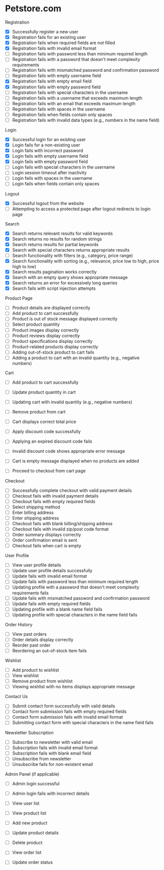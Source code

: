 # Petstore.com

Registration
* [x] Successfully register a new user
* [x] Registration fails for an existing user
* [x] Registration fails when required fields are not filled
* [x] Registration fails with invalid email format
* [ ] Registration fails with password less than minimum required length
* [ ] Registration fails with a password that doesn't meet complexity requirements
* [ ] Registration fails with mismatched password and confirmation password
* [ ] Registration fails with empty username field
* [x] Registration fails with empty email field
* [x] Registration fails with empty password field
* [ ] Registration fails with special characters in the username
* [ ] Registration fails with a username that exceeds maximum length
* [ ] Registration fails with an email that exceeds maximum length
* [ ] Registration fails with spaces in the username
* [ ] Registration fails when fields contain only spaces
* [ ] Registration fails with invalid data types (e.g., numbers in the name field)

Login
* [x] Successful login for an existing user
* [x] Login fails for a non-existing user
* [x] Login fails with incorrect password
* [x] Login fails with empty username field
* [x] Login fails with empty password field
* [ ] Login fails with special characters in the username
* [ ] Login session timeout after inactivity
* [ ] Login fails with spaces in the username
* [ ] Login fails when fields contain only spaces

Logout
* [x] Successful logout from the website
* [ ] Attempting to access a protected page after logout redirects to login page

Search
* [x] Search returns relevant results for valid keywords
* [x] Search returns no results for random strings
* [x] Search returns results for partial keywords
* [x] Search with special characters returns appropriate results
* [ ] Search functionality with filters (e.g., category, price range)
* [x] Search functionality with sorting (e.g., relevance, price low to high, price high to low)
* [x] Search results pagination works correctly
* [x] Search with an empty query shows appropriate message
* [x] Search returns an error for excessively long queries
* [x] Search fails with script injection attempts

Product Page
* [ ] Product details are displayed correctly
* [ ] Add product to cart successfully
* [ ] Product is out of stock message displayed correctly
* [ ] Select product quantity
* [ ] Product images display correctly
* [ ] Product reviews display correctly
* [ ] Product specifications display correctly
* [ ] Product-related products display correctly
* [ ] Adding out-of-stock product to cart fails
* [ ] Adding a product to cart with an invalid quantity (e.g., negative numbers)

Cart
* [ ] Add product to cart successfully
* [ ] Update product quantity in cart
* [ ] Updating cart with invalid quantity (e.g., negative numbers)
* [ ] Remove product from cart
* [ ] Cart displays correct total price
* [ ] Apply discount code successfully
* [ ] Applying an expired discount code fails
* [ ] Invalid discount code shows appropriate error message
* [ ] Cart is empty message displayed when no products are added
* [ ] Proceed to checkout from cart page


Checkout
* [ ] Successfully complete checkout with valid payment details
* [ ] Checkout fails with invalid payment details
* [ ] Checkout fails with empty required fields
* [ ] Select shipping method
* [ ] Enter billing address
* [ ] Enter shipping address
* [ ] Checkout fails with blank billing/shipping address
* [ ] Checkout fails with invalid zip/post code format
* [ ] Order summary displays correctly
* [ ] Order confirmation email is sent
* [ ] Checkout fails when cart is empty

User Profile
* [ ] View user profile details
* [ ] Update user profile details successfully
* [ ] Update fails with invalid email format
* [ ] Update fails with password less than minimum required length
* [ ] Updating profile with a password that doesn't meet complexity requirements fails
* [ ] Update fails with mismatched password and confirmation password
* [ ] Update fails with empty required fields
* [ ] Updating profile with a blank name field fails
* [ ] Updating profile with special characters in the name field fails

Order History
* [ ] View past orders
* [ ] Order details display correctly
* [ ] Reorder past order
* [ ] Reordering an out-of-stock item fails

Wishlist
* [ ] Add product to wishlist
* [ ] View wishlist
* [ ] Remove product from wishlist
* [ ] Viewing wishlist with no items displays appropriate message

Contact Us
* [ ] Submit contact form successfully with valid details
* [ ] Contact form submission fails with empty required fields
* [ ] Contact form submission fails with invalid email format
* [ ] Submitting contact form with special characters in the name field fails

Newsletter Subscription
* [ ] Subscribe to newsletter with valid email
* [ ] Subscription fails with invalid email format
* [ ] Subscription fails with blank email field
* [ ] Unsubscribe from newsletter
* [ ] Unsubscribe fails for non-existent email

Admin Panel (if applicable)
* [ ] Admin login successful
* [ ] Admin login fails with incorrect details
* [ ] View user list
* [ ] View product list
* [ ] Add new product
* [ ] Update product details
* [ ] Delete product
* [ ] View order list
* [ ] Update order status



